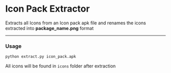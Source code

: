 # Icon Pack Extractor
Extracts all Icons from an Icon pack apk file and renames the icons extracted into **package_name.png** format

------------
### Usage

`python extract.py icon_pack.apk`

All icons will be found in `icons` folder after extraction
